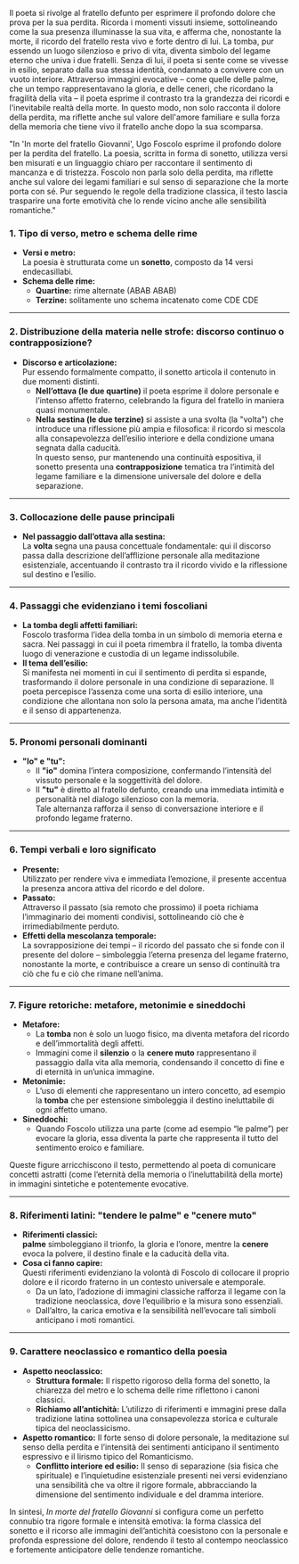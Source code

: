 
Il poeta si rivolge al fratello defunto per esprimere il profondo dolore che prova per la sua perdita. Ricorda i momenti vissuti insieme, sottolineando come la sua presenza illuminasse la sua vita, e afferma che, nonostante la morte, il ricordo del fratello resta vivo e forte dentro di lui. La tomba, pur essendo un luogo silenzioso e privo di vita, diventa simbolo del legame eterno che univa i due fratelli. Senza di lui, il poeta si sente come se vivesse in esilio, separato dalla sua stessa identità, condannato a convivere con un vuoto interiore. Attraverso immagini evocative – come quelle delle palme, che un tempo rappresentavano la gloria, e delle ceneri, che ricordano la fragilità della vita – il poeta esprime il contrasto tra la grandezza dei ricordi e l'inevitabile realtà della morte. In questo modo, non solo racconta il dolore della perdita, ma riflette anche sul valore dell'amore familiare e sulla forza della memoria che tiene vivo il fratello anche dopo la sua scomparsa.


"In 'In morte del fratello Giovanni', Ugo Foscolo esprime il profondo dolore per la perdita del fratello. La poesia, scritta in forma di sonetto, utilizza versi ben misurati e un linguaggio chiaro per raccontare il sentimento di mancanza e di tristezza. Foscolo non parla solo della perdita, ma riflette anche sul valore dei legami familiari e sul senso di separazione che la morte porta con sé. Pur seguendo le regole della tradizione classica, il testo lascia trasparire una forte emotività che lo rende vicino anche alle sensibilità romantiche."

### 1. Tipo di verso, metro e schema delle rime

- **Versi e metro:**  
    La poesia è strutturata come un **sonetto**, composto da 14 versi endecasillabi.
- **Schema delle rime:**  
    - **Quartine:** rime alternate (ABAB ABAB)
    - **Terzine:** solitamente uno schema incatenato come CDE CDE 

---

### 2. Distribuzione della materia nelle strofe: discorso continuo o contrapposizione?

- **Discorso e articolazione:**  
    Pur essendo formalmente compatto, il sonetto articola il contenuto in due momenti distinti.
    - **Nell’ottava (le due quartine)** il poeta esprime il dolore personale e l’intenso affetto fraterno, celebrando la figura del fratello in maniera quasi monumentale.
    - **Nella sestina (le due terzine)** si assiste a una svolta (la "volta") che introduce una riflessione più ampia e filosofica: il ricordo si mescola alla consapevolezza dell’esilio interiore e della condizione umana segnata dalla caducità.  
        In questo senso, pur mantenendo una continuità espositiva, il sonetto presenta una **contrapposizione** tematica tra l’intimità del legame familiare e la dimensione universale del dolore e della separazione.

---

### 3. Collocazione delle pause principali
- **Nel passaggio dall’ottava alla sestina:**  
    La **volta** segna una pausa concettuale fondamentale: qui il discorso passa dalla descrizione dell’afflizione personale alla meditazione esistenziale, accentuando il contrasto tra il ricordo vivido e la riflessione sul destino e l’esilio.

---

### 4. Passaggi che evidenziano i temi foscoliani

- **La tomba degli affetti familiari:**  
    Foscolo trasforma l’idea della tomba in un simbolo di memoria eterna e sacra. Nei passaggi in cui il poeta rimembra il fratello, la tomba diventa luogo di venerazione e custodia di un legame indissolubile.
- **Il tema dell’esilio:**  
    Si manifesta nei momenti in cui il sentimento di perdita si espande, trasformando il dolore personale in una condizione di separazione. Il poeta percepisce l’assenza come una sorta di esilio interiore, una condizione che allontana non solo la persona amata, ma anche l’identità e il senso di appartenenza.

---

### 5. Pronomi personali dominanti

- **"Io" e "tu":**
    - Il **"io"** domina l’intera composizione, confermando l’intensità del vissuto personale e la soggettività del dolore.
    - Il **"tu"** è diretto al fratello defunto, creando una immediata intimità e personalità nel dialogo silenzioso con la memoria.  
        Tale alternanza rafforza il senso di conversazione interiore e il profondo legame fraterno.

---

### 6. Tempi verbali e loro significato

- **Presente:**  
    Utilizzato per rendere viva e immediata l’emozione, il presente accentua la presenza ancora attiva del ricordo e del dolore.
- **Passato:**  
    Attraverso il passato (sia remoto che prossimo) il poeta richiama l’immaginario dei momenti condivisi, sottolineando ciò che è irrimediabilmente perduto.
- **Effetti della mescolanza temporale:**  
    La sovrapposizione dei tempi – il ricordo del passato che si fonde con il presente del dolore – simboleggia l’eterna presenza del legame fraterno, nonostante la morte, e contribuisce a creare un senso di continuità tra ciò che fu e ciò che rimane nell’anima.

---

### 7. Figure retoriche: metafore, metonimie e sineddochi

- **Metafore:**
    - La **tomba** non è solo un luogo fisico, ma diventa metafora del ricordo e dell’immortalità degli affetti.
    - Immagini come il **silenzio** o la **cenere muto** rappresentano il passaggio dalla vita alla memoria, condensando il concetto di fine e di eternità in un’unica immagine.
- **Metonimie:**
    - L’uso di elementi che rappresentano un intero concetto, ad esempio la **tomba** che per estensione simboleggia il destino ineluttabile di ogni affetto umano.
- **Sineddochi:**
    - Quando Foscolo utilizza una parte (come ad esempio “le palme”) per evocare la gloria, essa diventa la parte che rappresenta il tutto del sentimento eroico e familiare.

Queste figure arricchiscono il testo, permettendo al poeta di comunicare concetti astratti (come l’eternità della memoria o l’ineluttabilità della morte) in immagini sintetiche e potentemente evocative.

---

### 8. Riferimenti latini: "tendere le palme" e "cenere muto"

- **Riferimenti classici:**  
    **palme** simboleggiano il trionfo, la gloria e l’onore, mentre la **cenere** evoca la polvere, il destino finale e la caducità della vita.
- **Cosa ci fanno capire:**  
    Questi riferimenti evidenziano la volontà di Foscolo di collocare il proprio dolore e il ricordo fraterno in un contesto universale e atemporale.
    - Da un lato, l’adozione di immagini classiche rafforza il legame con la tradizione neoclassica, dove l’equilibrio e la misura sono essenziali.
    - Dall’altro, la carica emotiva e la sensibilità nell’evocare tali simboli anticipano i moti romantici.

---

### 9. Carattere neoclassico e romantico della poesia

- **Aspetto neoclassico:**
    - **Struttura formale:** Il rispetto rigoroso della forma del sonetto, la chiarezza del metro e lo schema delle rime riflettono i canoni classici.
    - **Richiamo all’antichità:** L’utilizzo di riferimenti e immagini prese dalla tradizione latina sottolinea una consapevolezza storica e culturale tipica del neoclassicismo.
- **Aspetto romantico:**
     Il forte senso di dolore personale, la meditazione sul senso della perdita e l’intensità dei sentimenti anticipano il sentimento espressivo e il lirismo tipico del Romanticismo.
    - **Conflitto interiore ed esilio:** Il senso di separazione (sia fisica che spirituale) e l’inquietudine esistenziale presenti nei versi evidenziano una sensibilità che va oltre il rigore formale, abbracciando la dimensione del sentimento individuale e del dramma interiore.

In sintesi, _In morte del fratello Giovanni_ si configura come un perfetto connubio tra rigore formale e intensità emotiva: la forma classica del sonetto e il ricorso alle immagini dell’antichità coesistono con la personale e profonda espressione del dolore, rendendo il testo al contempo neoclassico e fortemente anticipatore delle tendenze romantiche.